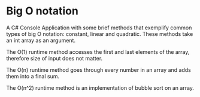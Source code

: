 # Big O notation
A C# Console Application with some brief methods that exemplify common types of big O notation: constant, linear and quadratic. These methods take an int array as an argument.

The O(1) runtime method accesses the first and last elements of the array, therefore size of input does not matter. 

The O(n) runtime method goes through every number in an array and adds them into a final sum. 

The O(n^2) runtime method is an implementation of bubble sort on an array.
